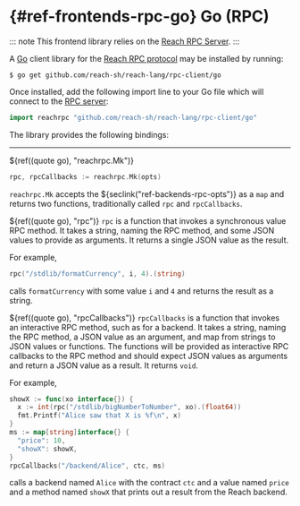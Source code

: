 



# {#ref-frontends-rpc-go} Go (RPC)

::: note
This frontend library relies on the [Reach RPC Server](##ref-backends-rpc).
:::

A [Go](https://golang.org) client library for the
[Reach RPC protocol](##ref-backends-rpc) may be installed by running:
```
$ go get github.com/reach-sh/reach-lang/rpc-client/go
```


Once installed, add the following import line to your Go file which will connect
to the [RPC server](##ref-backends-rpc):
```go
import reachrpc "github.com/reach-sh/reach-lang/rpc-client/go"
```


The library provides the following bindings:

---
${ref((quote go), "reachrpc.Mk")}
```go
rpc, rpcCallbacks := reachrpc.Mk(opts)
```


`reachrpc.Mk` accepts the ${seclink("ref-backends-rpc-opts")} as a `map`
and returns two functions, traditionally called `rpc` and
`rpcCallbacks`.

${ref((quote go), "rpc")}
`rpc` is a function that invokes a synchronous value RPC method.
It takes a string, naming the RPC method, and some JSON values to provide as arguments.
It returns a single JSON value as the result.

For example,

```go
rpc("/stdlib/formatCurrency", i, 4).(string)
```


calls `formatCurrency` with some value `i` and `4` and returns the result as a string.

${ref((quote go), "rpcCallbacks")}
`rpcCallbacks` is a function that invokes an interactive RPC method, such as for a backend.
It takes a string, naming the RPC method, a JSON value as an argument, and map from strings to JSON values or functions.
The functions will be provided as interactive RPC callbacks to the RPC method and should expect JSON values as arguments and return a JSON value as a result.
It returns `void`.

For example,

```go
showX := func(xo interface{}) {
  x := int(rpc("/stdlib/bigNumberToNumber", xo).(float64))
  fmt.Printf("Alice saw that X is %f\n", x)
}
ms := map[string]interface{} {
  "price": 10,
  "showX": showX,
}
rpcCallbacks("/backend/Alice", ctc, ms)
```


calls a backend named `Alice` with the contract `ctc` and a value named `price` and a method named `showX` that prints out a result from the Reach backend.

